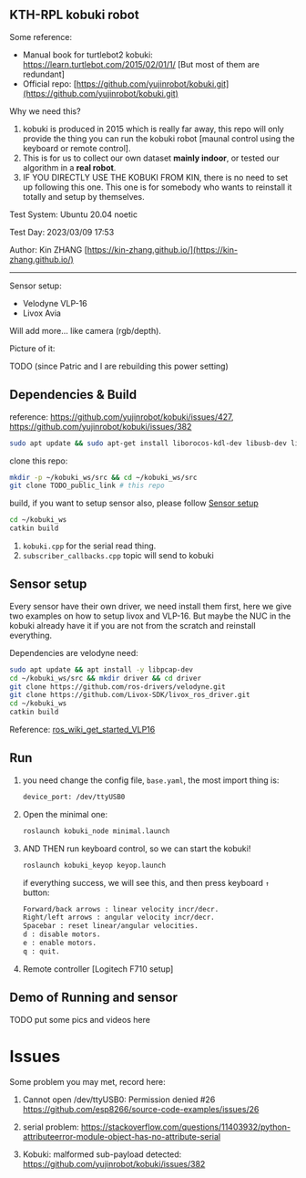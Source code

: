 KTH-RPL kobuki robot
---

Some reference:

- Manual book for turtlebot2 kobuki: https://learn.turtlebot.com/2015/02/01/1/  [But most of them are redundant]
- Official repo: [https://github.com/yujinrobot/kobuki.git](https://github.com/yujinrobot/kobuki.git)

Why we need this? 

1. kobuki is produced in 2015 which is really far away, this repo will only provide the thing you can run the kobuki robot [maunal control using the keyboard or remote control].
2. This is for us to collect our own dataset **mainly indoor**, or tested our algorithm in a **real robot**. 
3. IF YOU DIRECTLY USE THE KOBUKI FROM KIN, there is no need to set up following this one. This one is for somebody who wants to reinstall it totally and setup by themselves.

Test System: Ubuntu 20.04 noetic

Test Day: 2023/03/09 17:53

Author: Kin ZHANG [https://kin-zhang.github.io/](https://kin-zhang.github.io/)

---

Sensor setup:

- Velodyne VLP-16
- Livox Avia

Will add more... like camera (rgb/depth).



Picture of it:

TODO (since Patric and I are rebuilding this power setting)

## Dependencies & Build

reference: https://github.com/yujinrobot/kobuki/issues/427, https://github.com/yujinrobot/kobuki/issues/382

```bash
sudo apt update && sudo apt-get install liborocos-kdl-dev libusb-dev libftdi-dev ros-noetic-joy ros-noetic-ecl-core ros-noetic-ecl-console ros-noetic-ecl-mobile-robot -y
```

clone this repo:
```bash
mkdir -p ~/kobuki_ws/src && cd ~/kobuki_ws/src
git clone TODO_public_link # this repo
```

build, if you want to setup sensor also, please follow [Sensor setup](#Sensor-setup)
```bash
cd ~/kobuki_ws
catkin build
```


1. `kobuki.cpp` for the serial read thing.
2. `subscriber_callbacks.cpp` topic will send to kobuki


## Sensor setup

Every sensor have their own driver, we need install them first, here we give two examples on how to setup livox and VLP-16. But maybe the NUC in the kobuki already have it if you are not from the scratch and reinstall everything.

Dependencies are velodyne need:

```bash
sudo apt update && apt install -y libpcap-dev
cd ~/kobuki_ws/src && mkdir driver && cd driver
git clone https://github.com/ros-drivers/velodyne.git
git clone https://github.com/Livox-SDK/livox_ros_driver.git
cd ~/kobuki_ws
catkin build
```

Reference: [ros_wiki_get_started_VLP16](http://wiki.ros.org/velodyne/Tutorials/Getting%20Started%20with%20the%20Velodyne%20VLP16)

## Run

1. you need change the config file, `base.yaml`, the most import thing is:

   ```bash
   device_port: /dev/ttyUSB0
   ```

2. Open the minimal one:

   ```bash
   roslaunch kobuki_node minimal.launch
   ```

3. AND THEN run keyboard control, so we can start the kobuki!

   ```bash
   roslaunch kobuki_keyop keyop.launch
   ```

   if everything success, we will see this, and then press keyboard `↑` button:

   ```bash
   Forward/back arrows : linear velocity incr/decr.
   Right/left arrows : angular velocity incr/decr.
   Spacebar : reset linear/angular velocities.
   d : disable motors.
   e : enable motors.
   q : quit.
   ```

4. Remote controller [Logitech F710 setup]

   

## Demo of Running and sensor

TODO put some pics and videos here



# Issues 

Some problem you may met, record here:

1. Cannot open /dev/ttyUSB0: Permission denied #26 https://github.com/esp8266/source-code-examples/issues/26

2. serial problem: https://stackoverflow.com/questions/11403932/python-attributeerror-module-object-has-no-attribute-serial

3. Kobuki: malformed sub-payload detected: https://github.com/yujinrobot/kobuki/issues/382